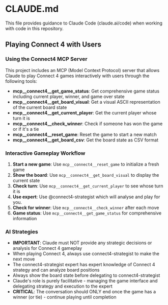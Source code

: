 # CLAUDE.md

This file provides guidance to Claude Code (claude.ai/code) when working with code in this repository.

## Playing Connect 4 with Users

### Using the Connect4 MCP Server
This project includes an MCP (Model Context Protocol) server that allows Claude to play Connect 4 games interactively with users through the following tools:

- **mcp__connect4__get_game_status**: Get comprehensive game status including current player, winner, and game over state
- **mcp__connect4__get_board_visual**: Get a visual ASCII representation of the current board state
- **mcp__connect4__get_current_player**: Get the current player whose turn it is
- **mcp__connect4__check_winner**: Check if someone has won the game or if it's a tie
- **mcp__connect4__reset_game**: Reset the game to start a new match
- **mcp__connect4__get_board_csv**: Get the board state as CSV format

### Interactive Gameplay Workflow
1. **Start a new game**: Use `mcp__connect4__reset_game` to initialize a fresh game
2. **Show the board**: Use `mcp__connect4__get_board_visual` to display the current state
3. **Check turn**: Use `mcp__connect4__get_current_player` to see whose turn it is
4. **Use expert**: Use @connect4-strategist which will analyse and play for you.
5. **Check for winner**: Use `mcp__connect4__check_winner` after each move
6. **Game status**: Use `mcp__connect4__get_game_status` for comprehensive information

### AI Strategies
- **IMPORTANT**: Claude must NOT provide any strategic decisions or analysis for Connect 4 gameplay
- When playing Connect 4, always use connect4-strategist to make the next move
- The connect4-strategist expert has expert knowledge of Connect 4 strategy and can analyze board positions
- Always show the board state before delegating to connect4-strategist
- Claude's role is purely facilitative - managing the game interface and delegating strategy and execution to the expert
- **CRITICAL**: The conversation should ONLY end once the game has a winner (or tie) - continue playing until completion